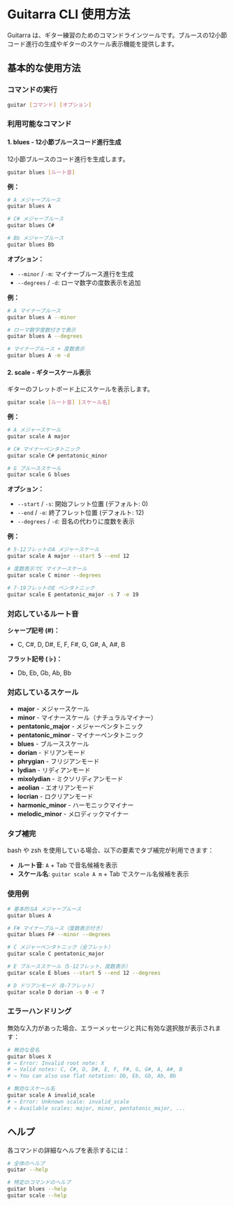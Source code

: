 # Guitarra CLI 使用方法

Guitarra は、ギター練習のためのコマンドラインツールです。ブルースの12小節コード進行の生成やギターのスケール表示機能を提供します。

## 基本的な使用方法

### コマンドの実行

```bash
guitar [コマンド] [オプション]
```

### 利用可能なコマンド

#### 1. blues - 12小節ブルースコード進行生成

12小節ブルースのコード進行を生成します。

```bash
guitar blues [ルート音]
```

**例：**
```bash
# A メジャーブルース
guitar blues A

# C# メジャーブルース  
guitar blues C#

# Bb メジャーブルース
guitar blues Bb
```

**オプション：**
- `--minor` / `-m`: マイナーブルース進行を生成
- `--degrees` / `-d`: ローマ数字の度数表示を追加

**例：**
```bash
# A マイナーブルース
guitar blues A --minor

# ローマ数字度数付きで表示
guitar blues A --degrees

# マイナーブルース + 度数表示
guitar blues A -m -d
```

#### 2. scale - ギタースケール表示

ギターのフレットボード上にスケールを表示します。

```bash
guitar scale [ルート音] [スケール名]
```

**例：**
```bash
# A メジャースケール
guitar scale A major

# C# マイナーペンタトニック
guitar scale C# pentatonic_minor

# G ブルーススケール
guitar scale G blues
```

**オプション：**
- `--start` / `-s`: 開始フレット位置 (デフォルト: 0)
- `--end` / `-e`: 終了フレット位置 (デフォルト: 12)
- `--degrees` / `-d`: 音名の代わりに度数を表示

**例：**
```bash
# 5-12フレットのA メジャースケール
guitar scale A major --start 5 --end 12

# 度数表示でC マイナースケール
guitar scale C minor --degrees

# 7-19フレットのE ペンタトニック
guitar scale E pentatonic_major -s 7 -e 19
```

### 対応しているルート音

**シャープ記号 (#)：**
- C, C#, D, D#, E, F, F#, G, G#, A, A#, B

**フラット記号 (♭)：**
- Db, Eb, Gb, Ab, Bb

### 対応しているスケール

- **major** - メジャースケール
- **minor** - マイナースケール（ナチュラルマイナー）
- **pentatonic_major** - メジャーペンタトニック
- **pentatonic_minor** - マイナーペンタトニック
- **blues** - ブルーススケール
- **dorian** - ドリアンモード
- **phrygian** - フリジアンモード
- **lydian** - リディアンモード
- **mixolydian** - ミクソリディアンモード
- **aeolian** - エオリアンモード
- **locrian** - ロクリアンモード
- **harmonic_minor** - ハーモニックマイナー
- **melodic_minor** - メロディックマイナー

### タブ補完

bash や zsh を使用している場合、以下の要素でタブ補完が利用できます：

- **ルート音**: `A` + Tab で音名候補を表示
- **スケール名**: `guitar scale A m` + Tab でスケール名候補を表示

### 使用例

```bash
# 基本的なA メジャーブルース
guitar blues A

# F# マイナーブルース（度数表示付き）
guitar blues F# --minor --degrees

# C メジャーペンタトニック（全フレット）
guitar scale C pentatonic_major

# E ブルーススケール（5-12フレット、度数表示）
guitar scale E blues --start 5 --end 12 --degrees

# D ドリアンモード（0-7フレット）
guitar scale D dorian -s 0 -e 7
```

### エラーハンドリング

無効な入力があった場合、エラーメッセージと共に有効な選択肢が表示されます：

```bash
# 無効な音名
guitar blues X
# → Error: Invalid root note: X
# → Valid notes: C, C#, D, D#, E, F, F#, G, G#, A, A#, B
# → You can also use flat notation: Db, Eb, Gb, Ab, Bb

# 無効なスケール名
guitar scale A invalid_scale
# → Error: Unknown scale: invalid_scale
# → Available scales: major, minor, pentatonic_major, ...
```

## ヘルプ

各コマンドの詳細なヘルプを表示するには：

```bash
# 全体のヘルプ
guitar --help

# 特定のコマンドのヘルプ
guitar blues --help
guitar scale --help
```